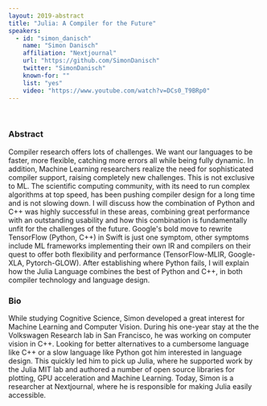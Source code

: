 ```yaml
---
layout: 2019-abstract
title: "Julia: A Compiler for the Future"
speakers:
  - id: "simon_danisch"
    name: "Simon Danisch"
    affiliation: "Nextjournal"
    url: "https://github.com/SimonDanisch"
    twitter: "SimonDanisch"
    known-for: ""
    list: "yes"
    video: "https://www.youtube.com/watch?v=DCs0_T9BRp0"
---
```


<br/>

### Abstract

Compiler research offers lots of challenges. We want our languages to be faster, more flexible, catching more errors all while being fully dynamic. In addition, Machine Learning researchers realize the need for sophisticated compiler support, raising completely new challenges. This is not exclusive to ML. The scientific computing community, with its need to run complex algorithms at top speed, has been pushing compiler design for a long time and is not slowing down. I will discuss how the combination of Python and C++ was highly successful in these areas, combining great performance with an outstanding usability and how this combination is fundamentally unfit for the challenges of the future. Google's bold move to rewrite TensorFlow (Python, C++) in Swift is just one symptom, other symptoms include ML frameworks implementing their own IR and compilers on their quest to offer both flexibility and performance (TensorFlow-MLIR, Google-XLA, Pytorch-GLOW). After establishing where Python fails, I will explain how the Julia Language combines the best of Python and C++, in both compiler technology and language design.

### Bio

While studying Cognitive Science, Simon developed a great interest for Machine Learning and Computer Vision. During his one-year stay at the the Volkswagen Research lab in San Francisco, he was working on computer vision in C++. Looking for better alternatives to a cumbersome language like C++ or a slow language like Python got him interested in language design. This quickly led him to pick up Julia, where he supported work by the Julia MIT lab and authored a number of open source libraries for plotting, GPU acceleration and Machine Learning. Today, Simon is a researcher at Nextjournal, where he is responsible for making Julia easily accessible.
